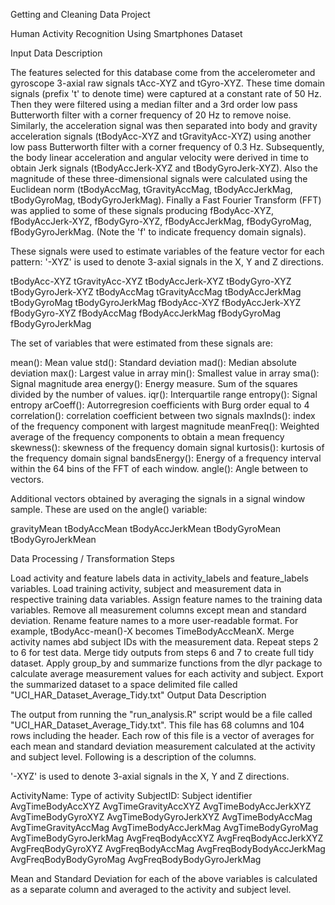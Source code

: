 Getting and Cleaning Data Project

Human Activity Recognition Using Smartphones Dataset

Input Data Description

The features selected for this database come from the accelerometer and gyroscope 3-axial raw signals tAcc-XYZ and tGyro-XYZ. These time domain signals (prefix 't' to denote time) were captured at a constant rate of 50 Hz. Then they were filtered using a median filter and a 3rd order low pass Butterworth filter with a corner frequency of 20 Hz to remove noise. Similarly, the acceleration signal was then separated into body and gravity acceleration signals (tBodyAcc-XYZ and tGravityAcc-XYZ) using another low pass Butterworth filter with a corner frequency of 0.3 Hz. Subsequently, the body linear acceleration and angular velocity were derived in time to obtain Jerk signals (tBodyAccJerk-XYZ and tBodyGyroJerk-XYZ). Also the magnitude of these three-dimensional signals were calculated using the Euclidean norm (tBodyAccMag, tGravityAccMag, tBodyAccJerkMag, tBodyGyroMag, tBodyGyroJerkMag). Finally a Fast Fourier Transform (FFT) was applied to some of these signals producing fBodyAcc-XYZ, fBodyAccJerk-XYZ, fBodyGyro-XYZ, fBodyAccJerkMag, fBodyGyroMag, fBodyGyroJerkMag. (Note the 'f' to indicate frequency domain signals).

These signals were used to estimate variables of the feature vector for each pattern: '-XYZ' is used to denote 3-axial signals in the X, Y and Z directions.

tBodyAcc-XYZ tGravityAcc-XYZ tBodyAccJerk-XYZ tBodyGyro-XYZ tBodyGyroJerk-XYZ tBodyAccMag tGravityAccMag tBodyAccJerkMag tBodyGyroMag tBodyGyroJerkMag fBodyAcc-XYZ fBodyAccJerk-XYZ fBodyGyro-XYZ fBodyAccMag fBodyAccJerkMag fBodyGyroMag fBodyGyroJerkMag

The set of variables that were estimated from these signals are:

mean(): Mean value std(): Standard deviation mad(): Median absolute deviation max(): Largest value in array min(): Smallest value in array sma(): Signal magnitude area energy(): Energy measure. Sum of the squares divided by the number of values. iqr(): Interquartile range entropy(): Signal entropy arCoeff(): Autorregresion coefficients with Burg order equal to 4 correlation(): correlation coefficient between two signals maxInds(): index of the frequency component with largest magnitude meanFreq(): Weighted average of the frequency components to obtain a mean frequency skewness(): skewness of the frequency domain signal kurtosis(): kurtosis of the frequency domain signal bandsEnergy(): Energy of a frequency interval within the 64 bins of the FFT of each window. angle(): Angle between to vectors.

Additional vectors obtained by averaging the signals in a signal window sample. These are used on the angle() variable:

gravityMean tBodyAccMean tBodyAccJerkMean tBodyGyroMean tBodyGyroJerkMean

Data Processing / Transformation Steps

Load activity and feature labels data in activity_labels and feature_labels variables. Load training activity, subject and measurement data in respective training data variables. Assign feature names to the training data variables. Remove all measurement columns except mean and standard deviation. Rename feature names to a more user-readable format. For example, tBodyAcc-mean()-X becomes TimeBodyAccMeanX. Merge activity names abd subject IDs with the measurement data. Repeat steps 2 to 6 for test data. Merge tidy outputs from steps 6 and 7 to create full tidy dataset. Apply group_by and summarize functions from the dlyr package to calculate average measurement values for each activity and subject. Export the summarized dataset to a space delimited file called "UCI_HAR_Dataset_Average_Tidy.txt" Output Data Description

The output from running the "run_analysis.R" script would be a file called "UCI_HAR_Dataset_Average_Tidy.txt". This file has 68 columns and 104 rows including the header. Each row of this file is a vector of averages for each mean and standard deviation measurement calculated at the activity and subject level. Following is a description of the columns.

'-XYZ' is used to denote 3-axial signals in the X, Y and Z directions.

ActivityName: Type of activity SubjectID: Subject identifier AvgTimeBodyAccXYZ AvgTimeGravityAccXYZ AvgTimeBodyAccJerkXYZ AvgTimeBodyGyroXYZ AvgTimeBodyGyroJerkXYZ AvgTimeBodyAccMag AvgTimeGravityAccMag AvgTimeBodyAccJerkMag AvgTimeBodyGyroMag AvgTimeBodyGyroJerkMag AvgFreqBodyAccXYZ AvgFreqBodyAccJerkXYZ AvgFreqBodyGyroXYZ AvgFreqBodyAccMag AvgFreqBodyBodyAccJerkMag AvgFreqBodyBodyGyroMag AvgFreqBodyBodyGyroJerkMag

Mean and Standard Deviation for each of the above variables is calculated as a separate column and averaged to the activity and subject level.